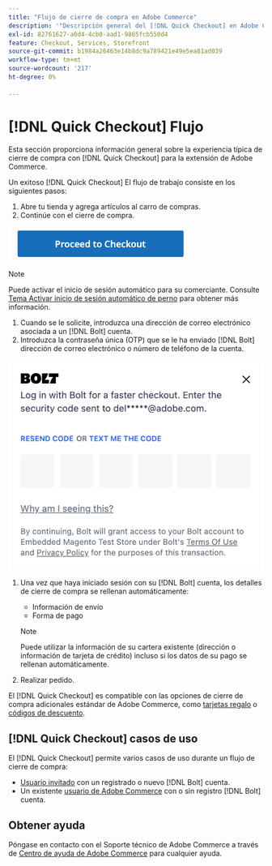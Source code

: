 ```yaml
---
title: "Flujo de cierre de compra en Adobe Commerce"
description: '"Descripción general del [!DNL Quick Checkout] en Adobe Commerce".'
exl-id: 82761627-a0d4-4cb0-aad1-9865fcb550d4
feature: Checkout, Services, Storefront
source-git-commit: b1984a26463e14b8dc9a789421e49e5ea81ad039
workflow-type: tm+mt
source-wordcount: '217'
ht-degree: 0%

---
```


# [!DNL Quick Checkout] Flujo

Esta sección proporciona información general sobre la experiencia típica de cierre de compra con [!DNL Quick Checkout] para la extensión de Adobe Commerce.

Un exitoso [!DNL Quick Checkout] El flujo de trabajo consiste en los siguientes pasos:

1. Abre tu tienda y agrega artículos al carro de compras.
1. Continúe con el cierre de compra.

![Finalizar compra](assets/proceed-checkout.png)

>[!NOTE]
>
> Puede activar el inicio de sesión automático para su comerciante. Consulte [Tema Activar inicio de sesión automático de perno](https://help.bolt.com/products/embedded/direct-api/auto-login/) para obtener más información.

1. Cuando se le solicite, introduzca una dirección de correo electrónico asociada a un [!DNL Bolt] cuenta.
1. Introduzca la contraseña única (OTP) que se le ha enviado [!DNL Bolt] dirección de correo electrónico o número de teléfono de la cuenta.

![Ventana emergente OTP](assets/new-logo-otp-email.png)

1. Una vez que haya iniciado sesión con su [!DNL Bolt] cuenta, los detalles de cierre de compra se rellenan automáticamente:

   - Información de envío
   - Forma de pago

   >[!NOTE]
   >
   > Puede utilizar la información de su cartera existente (dirección o información de tarjeta de crédito) incluso si los datos de su pago se rellenan automáticamente.

1. Realizar pedido.

El [!DNL Quick Checkout] es compatible con las opciones de cierre de compra adicionales estándar de Adobe Commerce, como [tarjetas regalo](https://docs.magento.com/user-guide/catalog/product-gift-card.html) o [códigos de descuento](https://docs.magento.com/user-guide/marketing/price-rules-cart-coupon.html).

## [!DNL Quick Checkout] casos de uso

El [!DNL Quick Checkout] permite varios casos de uso durante un flujo de cierre de compra:

- [Usuario invitado](../quick-checkout/checkout-bolt.md) con un registrado o nuevo [!DNL Bolt] cuenta.
- Un existente [usuario de Adobe Commerce](../quick-checkout/checkout-adobe-commerce.md) con o sin registro [!DNL Bolt] cuenta.

## Obtener ayuda

Póngase en contacto con el Soporte técnico de Adobe Commerce a través de [Centro de ayuda de Adobe Commerce](https://experienceleague.adobe.com/docs/commerce-knowledge-base/kb/overview.html) para cualquier ayuda.
